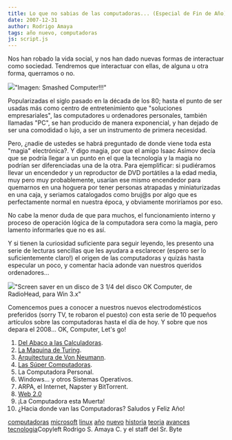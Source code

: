 ```yaml
---
title: Lo que no sabias de las computadoras... (Especial de Fin de Año)
date: 2007-12-31
author: Rodrigo Amaya
tags: año nuevo, computadoras
js: script.js
---
```


Nos han robado la vida social, y nos han dado nuevas formas de interactuar
      como sociedad. Tendremos que interactuar con ellas, de alguna u otra forma, querramos o
      no.

[![](http://www.tomandang.com/blog/images/smashedComputer.jpg)](http://www.tomandang.com/blog/images/smashedComputer.jpg)"Imagen: Smashed Computer!!!"

Popularizadas el siglo pasado en la década de los 80; hasta el punto de ser
      usadas más como centro de entretenimiento que "soluciones empresariales", las computadores u
      ordenadores personales, también llamadas "PC", se han producido de manera exponencial, y han
      dejado de ser una comodidad o lujo, a ser un instrumento de primera necesidad.

Pero, ¿nadie de ustedes se habrá preguntado de donde viene toda esta "magia"
      electrónica?.
Y digo magia, por que el amigo Isaac Asimov decía que se podría
      llegar a un punto en el que la tecnología y la magia no podrían ser diferenciadas una de la
      otra.
Para ejemplificar: si pudiéramos llevar un encendedor y un reproductor de DVD
      portátiles a la edad media, muy pero muy probablemente, usarían ese mismo encendedor para
      quemarnos en una hoguera por tener personas atrapadas y miniaturizadas en una caja, y seriamos
      catalogados como bruj@s por algo que es perfectamente normal en nuestra época, y obviamente
      moriríamos por eso.

No cabe la menor duda de que para muchos, el
      funcionamiento interno y proceso de operación lógica de la computadora sera como la magia,
      pero lamento informarles que no es así.

Y si tienen la curiosidad
      suficiente para seguir leyendo, les presento una serie de lecturas sencillas que les ayudara a
      esclarecer (espero ser lo suficientemente claro!) el origen de las computadoras y quizás hasta
      especular un poco, y comentar hacia adonde van nuestros queridos ordenadores...

[![](http://991.com/newgallery/Radiohead-Ok-Computer-122193.jpg)](http://991.com/newgallery/Radiohead-Ok-Computer-122193.jpg)"Screen saver en un disco de 3 1/4 del disco OK Computer, de RadioHead, para Win
      3.x"

Comencemos pues a conocer a nuestros
      nuevos electrodomésticos preferidos (sorry TV, te robaron el puesto) con esta serie de 10
      pequeños artículos sobre las computadoras hasta el día de hoy. Y sobre que nos depara el
      2008... OK, Computer, Let's go!

1. [Del Abaco a las Calculadoras](http://srbyte.blogspot.com/2007/08/del-abaco-las-calculadoras.html).
2. [La Maquina de Turing](http://srbyte.blogspot.com/2007/12/la-maquina-de-turing.html).
3. [Arquitectura de Von Neumann](http://srbyte.blogspot.com/2007/12/la-aquitectura-de-john-von-neumann.html).
4. [Las Súper Computadoras](http://srbyte.blogspot.com/2008/01/las-sper-comutadoras.html).
5. La Computadora Personal.
6. Windows... y otros Sistemas Operativos.
7. ARPA, el Internet, Napster y BitTorrent.
8. [Web 2.0](http://srbyte.blogspot.com/2007/04/web-20-qu-es.html)
9. ¡La Computadora esta Muerta!
10. ¿Hacia donde van las Computadoras?
 Saludos y Feliz Año!

[computadoras](http://www.blogalaxia.com/tags/computadoras) [microsoft](http://www.blogalaxia.com/tags/microsoft) [linux](http://www.blogalaxia.com/tags/linux)
[año](http://www.blogalaxia.com/tags/ano) [nuevo](http://www.blogalaxia.com/tags/nuevo) [historia](http://www.blogalaxia.com/tags/historia) [teoria](http://www.blogalaxia.com/tags/teoria) [avances](http://www.blogalaxia.com/tags/avances) [tecnologia](http://www.blogalaxia.com/tags/tecnologia)Copyleft Rodrigo S.
      Amaya C. y el staff del Sr. Byte